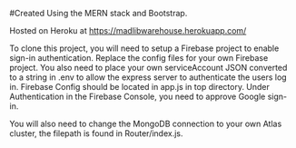 #Created Using the MERN stack and Bootstrap.

Hosted on Heroku at https://madlibwarehouse.herokuapp.com/

To clone this project, you will need to setup a Firebase project to enable sign-in authentication. Replace the config files for your own Firebase project. You also need to place your own serviceAccount JSON converted to a string in .env to allow the express server to authenticate the users log in. Firebase Config should be located in app.js in top directory. Under Authentication in the Firebase Console, you need to approve Google sign-in. 

You will also need to change the MongoDB connection to your own Atlas cluster, the filepath is found in Router/index.js.
